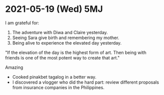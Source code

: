 # 2021-05-19 (Wed) 5MJ

I am grateful for:

1. The adventure with Diwa and Claire yesterday.
2. Seeing Sara give birth and remembering my mother.
3. Being alive to experience the elevated day yesterday.

"If the elevation of the day is the highest form of art. Then being with friends is one of the most potent way to create that art."

Amazing

- Cooked pinakbet tagalog in a better way.
- I discovered a vlogger who did the hard part: review different proposals from insurance companies in the Philippines.

